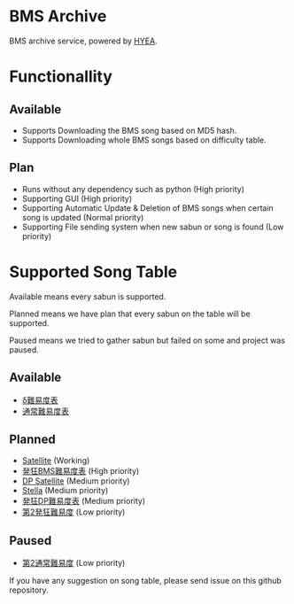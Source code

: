 # BMS Archive

BMS archive service, powered by [HYEA](http://www.dream-pro.info/~lavalse/LR2IR/search.cgi?mode=mypage&playerid=153937).

# Functionallity 

## Available

- Supports Downloading the BMS song based on MD5 hash.
- Supports Downloading whole BMS songs based on difficulty table.

## Plan

- Runs without any dependency such as python (High priority)
- Supporting GUI (High priority)
- Supporting Automatic Update & Deletion of BMS songs when certain song is updated (Normal priority)
- Supporting File sending system when new sabun or song is found (Low priority)

# Supported Song Table

Available means every sabun is supported.

Planned means we have plan that every sabun on the table will be supported.

Paused means we tried to gather sabun but failed on some and project was paused.

## Available

- [δ難易度表](http://dpbmsdelta.web.fc2.com/table/dpdelta.html)
- [通常難易度表](http://www.ribbit.xyz/bms/tables/normal.html)

## Planned

- [Satellite](https://lite.stellabms.xyz/table.html) (Working)
- [発狂BMS難易度表](http://www.ribbit.xyz/bms/tables/insane.html) (High priority)
- [DP Satellite](https://dpl.stellabms.xyz/table.html) (Medium priority)
- [Stella](https://stellabms.xyz/table.html) (Medium priority)
- [発狂DP難易度表](http://dpbmsdelta.web.fc2.com/table/insane.html) (Medium priority)
- [第2発狂難易度](http://rattoto10.jounin.jp/table_insane.html) (Low priority)

## Paused

- [第2通常難易度](http://rattoto10.jounin.jp/table.html) (Low priority)

If you have any suggestion on song table, please send issue on this github repository.
